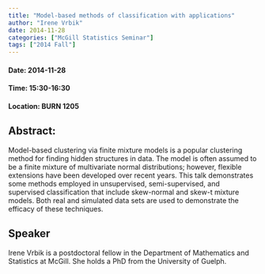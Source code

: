 ```yaml
---
title: "Model-based methods of classification with applications"
author: "Irene Vrbik"
date: 2014-11-28
categories: ["McGill Statistics Seminar"]
tags: ["2014 Fall"]
---
```


#### Date: 2014-11-28
#### Time: 15:30-16:30
#### Location: BURN 1205

## Abstract:

	
Model-based clustering via finite mixture models is a popular clustering method for finding hidden structures in data. The model is often assumed to be a finite mixture of multivariate normal distributions; however, flexible extensions have been developed over recent years. This talk demonstrates some methods employed in unsupervised, semi-supervised, and supervised classification that include skew-normal and skew-t mixture models. Both real and simulated data sets are used to demonstrate the efficacy of these techniques.




## Speaker

Irene Vrbik is a postdoctoral fellow in the Department of Mathematics and Statistics at McGill. She holds a PhD from the University of Guelph.


